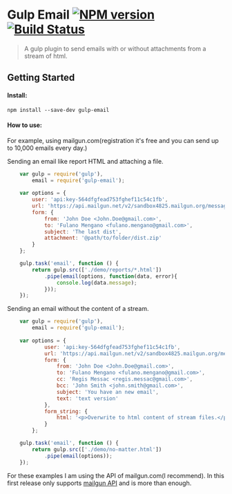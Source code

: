 
# Gulp Email [![NPM version][npm-image]][npm-url] [![Build Status][travis-image]][travis-url]

> A gulp plugin to send emails with or without attachments from a stream of html.


## Getting Started

#### Install:

```
npm install --save-dev gulp-email
```

#### How to use:

For example, using mailgun.com(registration it's free and you can send up to 10,000 emails every day.)

Sending an email like report HTML and attaching a file.

```javascript
    var gulp = require('gulp'),
        email = require('gulp-email');
    
    var options = {
        user: 'api:key-564dfgfead753fghef11c54c1fb',
        url: 'https://api.mailgun.net/v2/sandbox4825.mailgun.org/messages',
        form: {
            from: 'John Doe <John.Doe@gmail.com>',
            to: 'Fulano Mengano <fulano.mengano@gmail.com>',
            subject: 'The last dist',
            attachment: '@path/to/folder/dist.zip'
        }
    };

    gulp.task('email', function () {
        return gulp.src(['./demo/reports/*.html'])
            .pipe(email(options, function(data, error){
                console.log(data.message);
            }));
    });
```

Sending an email without the content of a stream.


```javascript
    var gulp = require('gulp'),
        email = require('gulp-email');
    
    var options = {
            user: 'api:key-564dfgfead753fghef11c54c1fb',
            url: 'https://api.mailgun.net/v2/sandbox4825.mailgun.org/messages',
            form: {
                from: 'John Doe <John.Doe@gmail.com>',
                to: 'Fulano Mengano <fulano.mengano@gmail.com>',
                cc: 'Regis Messac <regis.messac@gmail.com>',
                bcc: 'John Smith <john.smith@gmail.com>',
                subject: 'You have an new email',
                text: 'text version'
            },
            form_string: {
                html: '<p>Overwrite to html content of stream files.</p>'
            }
        };

    gulp.task('email', function () {
        return gulp.src(['./demo/no-matter.html'])
            .pipe(email(options));
    });
```

For these examples I am using the API of mailgun.com(I recommend). In this first release only supports [mailgun API](http://documentation.mailgun.com/api-sending.html#sending "mailgun API") and is more than enough.



[npm-url]: https://www.npmjs.org/package/gulp-email
[npm-image]: http://img.shields.io/npm/v/gulp-email.svg

[travis-url]: https://travis-ci.org/jansanchez/gulp-email
[travis-image]: http://img.shields.io/travis/jansanchez/gulp-email.svg

